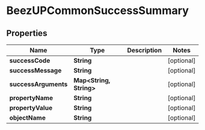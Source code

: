 
# BeezUPCommonSuccessSummary

## Properties
Name | Type | Description | Notes
------------ | ------------- | ------------- | -------------
**successCode** | **String** |  |  [optional]
**successMessage** | **String** |  |  [optional]
**successArguments** | **Map&lt;String, String&gt;** |  |  [optional]
**propertyName** | **String** |  |  [optional]
**propertyValue** | **String** |  |  [optional]
**objectName** | **String** |  |  [optional]



